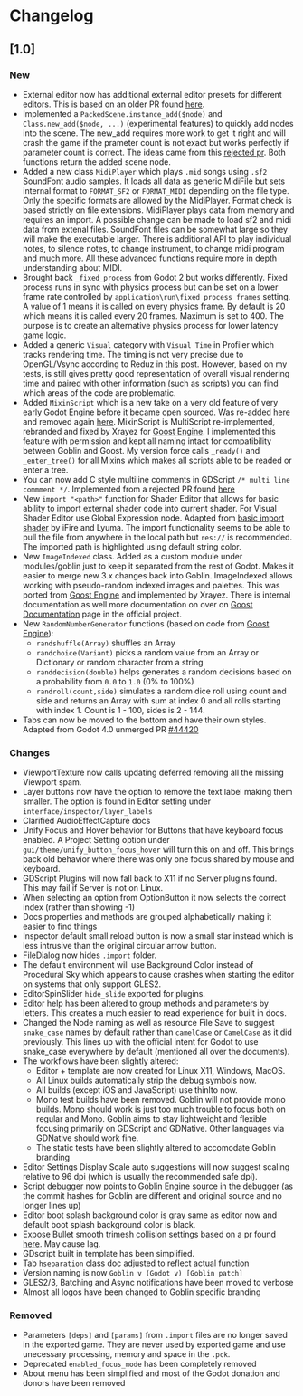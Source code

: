 # Changelog


## [1.0]

### New

- External editor now has additional external editor presets for different editors. This is based on an older PR found [here](https://github.com/godotengine/godot/pull/42736).
- Implemented a `PackedScene.instance_add($node)` and `Class.new_add($node, ...)` (experimental features) to quickly add nodes into the scene. The new_add requires more work to get it right and will crash the game if the prameter count is not exact but works perfectly if parameter count is correct. The ideas came from this [rejected pr](https://github.com/godotengine/godot/pull/33974). Both functions return the added scene node.
- Added a new class `MidiPlayer` which plays `.mid` songs using `.sf2` SoundFont audio samples. It loads all data as generic MidiFile but sets internal format to `FORMAT_SF2` or `FORMAT_MIDI` depending on the file type. Only the specific formats are allowed by the MidiPlayer. Format check is based strictly on file extensions. MidiPlayer plays data from memory and requires an import. A possible change can be made to load sf2 and midi data from extenal files. SoundFont files can be somewhat large so they will make the executable larger. There is additional API to play individual notes, to silence notes, to change instrument, to change midi program and much more. All these advanced functions require more in depth understanding about MIDI. 
- Brought back `_fixed_process` from Godot 2 but works differently. Fixed process runs in sync with physics process but can be set on a lower frame rate controlled by `application\run\fixed_process_frames` setting. A value of 1 means it is called on every physics frame. By default is 20 which means it is called every 20 frames. Maximum is set to 400. The purpose is to create an alternative physics process for lower latency game logic. 
- Added a generic `Visual` category with `Visual Time` in Profiler which tracks rendering time. The timing is not very precise due to OpenGL/Vsync according to Reduz in [this](https://github.com/godotengine/godot/pull/19593#issuecomment-398041766) post. However, based on my tests, is still gives pretty good representation of overall visual rendering time and paired with other information (such as scripts) you can find which areas of the code are problematic.
- Added `MixinScript` which is a new take on a very old feature of very early Godot Engine before it became open sourced. Was re-added [here](https://github.com/godotengine/godot/pull/8502) and removed again [here](https://github.com/godotengine/godot/pull/8718). MixinScript is MultiScript re-implemented, rebranded and fixed by Xrayez for [Goost Engine](https://github.com/goostengine). I implemented this feature with permission and kept all naming intact for compatibility between Goblin and Goost. My version force calls `_ready()` and `_enter_tree()` for all Mixins which makes all scripts able to be readed or enter a tree.
- You can now add C style multiline comments in GDScript `/* multi line commment */`. Implemented from a rejected PR found [here](https://github.com/godotengine/godot/pull/18258)
- New `import "<path>"` function for Shader Editor that allows for basic ability to import external shader code into current shader. For Visual Shader Editor use Global Expression node. Adapted from [basic import shader](https://github.com/lyuma/godot/commit/c6b72f1f6632311aa39fe1a01ee7e982f621ed49) by iFire and Lyuma. The import functionality seems to be able to pull the file from anywhere in the local path but `res://` is recommended. The imported path is highlighted using default string color.
- New `ImageIndexed` class. Added as a custom module under modules/goblin just to keep it separated from the rest of Godot. Makes it easier to merge new 3.x changes back into Goblin. ImageIndexed allows working with pseudo-random indexed images and palettes. This was ported from [Goost Engine](https://github.com/goostengine) and implemented by Xrayez. There is internal documentation as well more documentation on over on [Goost Documentation](https://goost.readthedocs.io/en/latest/classes/class_imageindexed.html?highlight=imageindex) page in the official project.
- New `RandomNumberGenerator` functions (based on code from [Goost Engine](https://github.com/goostengine)):
    * `randshuffle(Array)` shuffles an Array
    * `randchoice(Variant)` picks a random value from an Array or Dictionary or random character from a string
    * `randdecision(double)` helps generates a random decisions based on a probability from `0.0` to `1.0` (0% to 100%)
    * `randroll(count,side)` simulates a random dice roll using count and side and returns an Array with sum at index 0 and all rolls starting with index 1. Count is 1 - 100, sides is 2 - 144. 
- Tabs can now be moved to the bottom and have their own styles. Adapted from Godot 4.0 unmerged PR [#44420](https://github.com/godotengine/godot/pull/44420)

### Changes

- ViewportTexture now calls updating deferred removing all the missing Viewport spam.
- Layer buttons now have the option to remove the text label making them smaller. The option is found in Editor setting under `interface/inspector/layer_labels`
- Clarified AudioEffectCapture docs
- Unify Focus and Hover behavior for Buttons that have keyboard focus enabled. A Project Setting option under `gui/theme/unify_button_focus_hover` will turn this on and off. This brings back old behavior where there was only one focus shared by mouse and keyboard.
- GDScript Plugins will now fall back to X11 if no Server plugins found. This may fail if Server is not on Linux.
- When selecting an option from OptionButton it now selects the correct index (rather than showing -1)
- Docs properties and methods are grouped alphabetically making it easier to find things
- Inspector default small reload button is now a small star instead which is less intrusive than the original circular arrow button.
- FileDialog now hides `.import` folder. 
- The default environment will use Background Color instead of Procedural Sky which appears to cause crashes when starting the editor on systems that only support GLES2.
- EditorSpinSlider `hide_slide` exported for plugins.
- Editor help has been altered to group methods and parameters by letters. This creates a much easier to read experience for built in docs.
- Changed the Node naming as well as resource File Save to suggest `snake_case` names by default rather than `camelCase` or `CamelCase` as it did previously. This lines up with the official intent for Godot to use snake_case everywhere by default (mentioned all over the documents).
- The workflows have been slightly altered:
    * Editor + template are now created for Linux X11, Windows, MacOS. 
    * All Linux builds automatically strip the debug symbols now. 
    * All builds (except iOS and JavaScript) use thinlto now. 
    * Mono test builds have been removed. Goblin will not provide mono builds. Mono should work is just too much trouble to focus both on regular and Mono. Goblin aims to stay lightweight and flexible focusing primarily on GDScript and GDNative. Other languages via GDNative should work fine.
    * The static tests have been slightly altered to accomodate Goblin branding
- Editor Settings Display Scale auto suggestions will now suggest scaling relative to 96 dpi (which is usually the recommended safe dpi). 
- Script debugger now points to Goblin Engine source in the debugger (as the commit hashes for Goblin are different and original source and no longer lines up)
- Editor boot splash background color is gray same as editor now and default boot splash background color is black.
- Expose Bullet smooth trimesh collision settings based on a pr found [here](https://github.com/AndreaCatania/godot/commit/2b67feb49cbe32935b53f909f0a8b4f1ec980b17). May cause lag.
- GDscript built in template has been simplified.
- Tab `hseparation` class doc adjusted to reflect actual function
- Version naming is now `Goblin v (Godot v) [Goblin patch]`
- GLES2/3, Batching and Async notifications have been moved to verbose
- Almost all logos have been changed to Goblin specific branding

### Removed

- Parameters `[deps]` and `[params]` from `.import` files are no longer saved in the exported game. They are never used by exported game and use unecessary processing, memory and space in the `.pck`. 
- Deprecated `enabled_focus_mode` has been completely removed
- About menu has been simplified and most of the Godot donation and donors have been removed